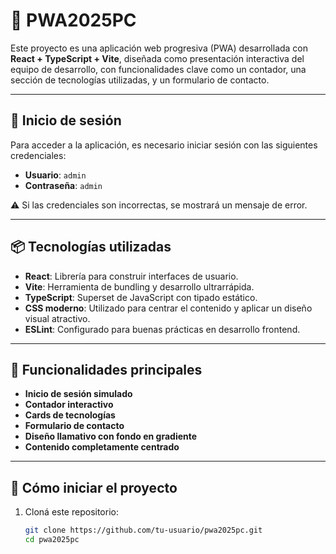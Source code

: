 # 🚀 PWA2025PC

Este proyecto es una aplicación web progresiva (PWA) desarrollada con **React + TypeScript + Vite**, diseñada como presentación interactiva del equipo de desarrollo, con funcionalidades clave como un contador, una sección de tecnologías utilizadas, y un formulario de contacto.

---

## 🔐 Inicio de sesión

Para acceder a la aplicación, es necesario iniciar sesión con las siguientes credenciales:

- **Usuario**: `admin`  
- **Contraseña**: `admin`

⚠️ Si las credenciales son incorrectas, se mostrará un mensaje de error.

---

## 📦 Tecnologías utilizadas

- **React**: Librería para construir interfaces de usuario.
- **Vite**: Herramienta de bundling y desarrollo ultrarrápida.
- **TypeScript**: Superset de JavaScript con tipado estático.
- **CSS moderno**: Utilizado para centrar el contenido y aplicar un diseño visual atractivo.
- **ESLint**: Configurado para buenas prácticas en desarrollo frontend.

---

## 🧩 Funcionalidades principales

- **Inicio de sesión simulado**
- **Contador interactivo**
- **Cards de tecnologías**
- **Formulario de contacto**
- **Diseño llamativo con fondo en gradiente**
- **Contenido completamente centrado**

---

## 🚀 Cómo iniciar el proyecto

1. Cloná este repositorio:
   ```bash
   git clone https://github.com/tu-usuario/pwa2025pc.git
   cd pwa2025pc
